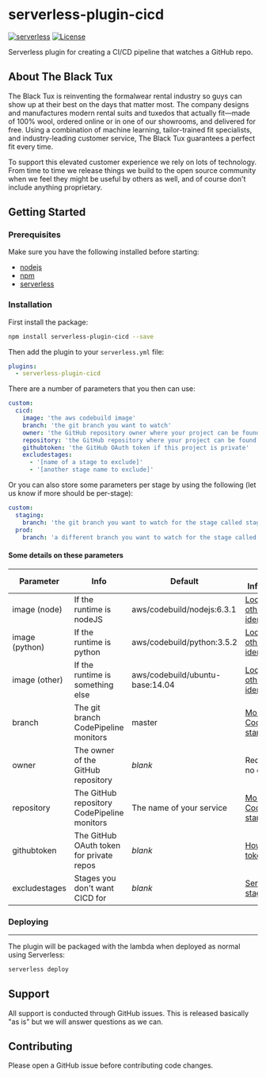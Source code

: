 # serverless-plugin-cicd

[![serverless](http://public.serverless.com/badges/v3.svg)](http://www.serverless.com)
[![License](https://img.shields.io/badge/License-Apache%202.0-blue.svg)](https://opensource.org/licenses/Apache-2.0)

Serverless plugin for creating a CI/CD pipeline that watches a GitHub repo.

## About The Black Tux

The Black Tux is reinventing the formalwear rental industry so guys can show up at their best on the days that matter most. The company designs and manufactures modern rental suits and tuxedos that actually fit—made of 100% wool, ordered online or in one of our showrooms, and delivered for free. Using a combination of machine learning, tailor-trained fit specialists, and industry-leading customer service, The Black Tux guarantees a perfect fit every time.

To support this elevated customer experience we rely on lots of technology. From time to time we release things we build to the open source community when we feel they might be useful by others as well, and of course don't include anything proprietary.

## Getting Started

### Prerequisites

Make sure you have the following installed before starting:

* [nodejs](https://nodejs.org/en/download/)
* [npm](https://www.npmjs.com/get-npm)
* [serverless](https://serverless.com/framework/docs/providers/aws/guide/installation/)

### Installation

First install the package:

```bash
npm install serverless-plugin-cicd --save
```

Then add the plugin to your `serverless.yml` file:

```yaml
plugins:
  - serverless-plugin-cicd
```

There are a number of parameters that you then can use:

```yaml
custom:
  cicd:
    image: 'the aws codebuild image'
    branch: 'the git branch you want to watch'
    owner: 'the GitHub repository owner where your project can be found'
    repository: 'the GitHub repository where your project can be found'
    githubtoken: 'the GitHub OAuth token if this project is private'
    excludestages:
      - '[name of a stage to exclude]'
      - '[another stage name to exclude]'
```

Or you can also store some parameters per stage by using the following (let us know if more should be per-stage):

```yaml
custom:
  staging:
    branch: 'the git branch you want to watch for the stage called staging'
  prod:
    branch: 'a different branch you want to watch for the stage called prod'
```

#### Some details on these parameters

Parameter | Info | Default | More Information
------ | ------ | ------ | ------
image (node) | If the runtime is nodeJS | aws/codebuild/nodejs:6.3.1 | [Lookup other image identifiers](http://docs.aws.amazon.com/codebuild/latest/userguide/build-env-ref-available.html)
image (python) | If the runtime is python | aws/codebuild/python:3.5.2 | [Lookup other image identifiers](http://docs.aws.amazon.com/codebuild/latest/userguide/build-env-ref-available.html)
image (other) | If the runtime is something else | aws/codebuild/ubuntu-base:14.04 | [Lookup other image identifiers](http://docs.aws.amazon.com/codebuild/latest/userguide/build-env-ref-available.html)
branch | The git branch CodePipeline monitors | master | [More on how CodePipeline starts](http://docs.aws.amazon.com/codepipeline/latest/userguide/pipelines-about-starting.html)
owner | The owner of the GitHub repository | *blank* | Required as no default
repository | The GitHub repository CodePipeline monitors | The name of your service | [More on how CodePipeline starts](http://docs.aws.amazon.com/codepipeline/latest/userguide/pipelines-about-starting.html)
githubtoken | The GitHub OAuth token for private repos | *blank* | [How to get a token](https://help.github.com/articles/creating-a-personal-access-token-for-the-command-line/)
excludestages | Stages you don't want CICD for | *blank* | [Serverless stages](https://serverless.com/framework/docs/providers/aws/guide/workflow#using-stages)

### Deploying

---------

The plugin will be packaged with the lambda when deployed as normal using Serverless:

```bash
serverless deploy
```

## Support

All support is conducted through GitHub issues. This is released basically "as is" but we will answer questions as we can.

## Contributing

Please open a GitHub issue before contributing code changes.
